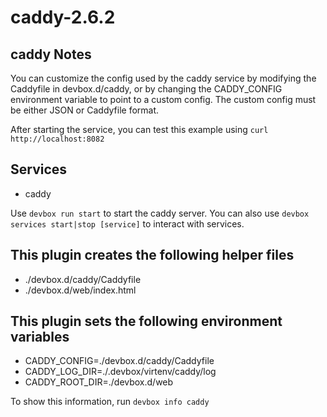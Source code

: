 # caddy-2.6.2

## caddy Notes

You can customize the config used by the caddy service by modifying the Caddyfile in devbox.d/caddy, or by changing the CADDY_CONFIG environment variable to point to a custom config. The custom config must be either JSON or Caddyfile format.

After starting the service, you can test this example using `curl http://localhost:8082`

## Services

* caddy

Use `devbox run start` to start the caddy server.
You can also use `devbox services start|stop [service]` to interact with services.

## This plugin creates the following helper files

* ./devbox.d/caddy/Caddyfile
* ./devbox.d/web/index.html

## This plugin sets the following environment variables

* CADDY_CONFIG=./devbox.d/caddy/Caddyfile
* CADDY_LOG_DIR=./.devbox/virtenv/caddy/log
* CADDY_ROOT_DIR=./devbox.d/web

To show this information, run `devbox info caddy`
